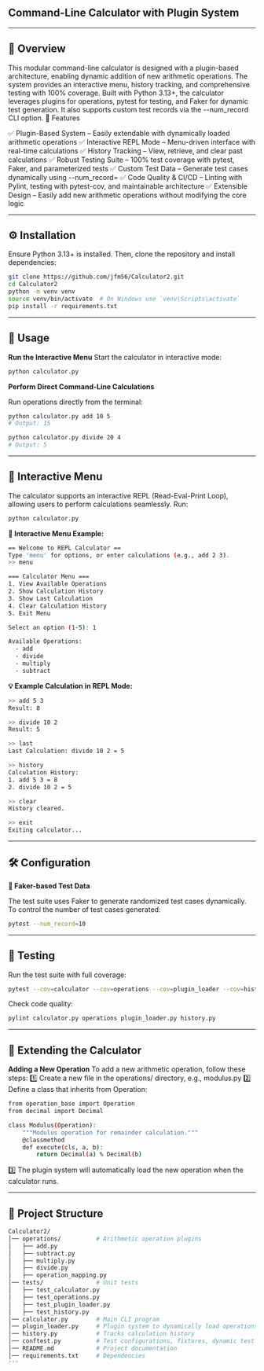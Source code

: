 ## **Command-Line Calculator with Plugin System**

---

## **📌 Overview**

This modular command-line calculator is designed with a plugin-based architecture, enabling dynamic addition of new arithmetic operations. The system provides an interactive menu, history tracking, and comprehensive testing with 100% coverage.
Built with Python 3.13+, the calculator leverages plugins for operations, pytest for testing, and Faker for dynamic test generation. It also supports custom test records via the --num_record CLI option.
🌟 Features

✅ Plugin-Based System – Easily extendable with dynamically loaded arithmetic operations
✅ Interactive REPL Mode – Menu-driven interface with real-time calculations
✅ History Tracking – View, retrieve, and clear past calculations
✅ Robust Testing Suite – 100% test coverage with pytest, Faker, and parameterized tests
✅ Custom Test Data – Generate test cases dynamically using --num_record=<N>
✅ Code Quality & CI/CD – Linting with Pylint, testing with pytest-cov, and maintainable architecture
✅ Extensible Design – Easily add new arithmetic operations without modifying the core logic

---

## **⚙️ Installation**

Ensure Python 3.13+ is installed. Then, clone the repository and install dependencies:

```bash
git clone https://github.com/jfm56/Calculator2.git
cd Calculator2
python -m venv venv
source venv/bin/activate  # On Windows use `venv\Scripts\activate`
pip install -r requirements.txt
```
---

## **🚀 Usage**
**Run the Interactive Menu**
Start the calculator in interactive mode:

```bash
python calculator.py
```
**Perform Direct Command-Line Calculations**

Run operations directly from the terminal:
```bash
python calculator.py add 10 5
# Output: 15
```
```bash
python calculator.py divide 20 4
# Output: 5
```
---

## **📜 Interactive Menu**

The calculator supports an interactive REPL (Read-Eval-Print Loop), allowing users to perform calculations seamlessly.
Run:

```bash
python calculator.py
```
**🔹 Interactive Menu Example:**
```bash
== Welcome to REPL Calculator ==
Type 'menu' for options, or enter calculations (e.g., add 2 3).
>> menu

=== Calculator Menu ===
1. View Available Operations
2. Show Calculation History
3. Show Last Calculation
4. Clear Calculation History
5. Exit Menu

Select an option (1-5): 1

Available Operations:
  - add
  - divide
  - multiply
  - subtract
```

**💡 Example Calculation in REPL Mode:**
```bash
>> add 5 3
Result: 8

>> divide 10 2
Result: 5

>> last
Last Calculation: divide 10 2 = 5

>> history
Calculation History:
1. add 5 3 = 8
2. divide 10 2 = 5

>> clear
History cleared.

>> exit
Exiting calculator...
```
---

## **🛠️ Configuration**

**🎲 Faker-based Test Data**

The test suite uses Faker to generate randomized test cases dynamically.
To control the number of test cases generated:
```bash
pytest --num_record=10
```

---


## **🧪 Testing**

Run the test suite with full coverage:
```bash
pytest --cov=calculator --cov=operations --cov=plugin_loader --cov=history --cov-report=term-missing
```
Check code quality:
```bash
pylint calculator.py operations plugin_loader.py history.py
```
---
## **🔌 Extending the Calculator**

**Adding a New Operation**
To add a new arithmetic operation, follow these steps:
1️⃣ Create a new file in the operations/ directory, e.g., modulus.py
2️⃣ Define a class that inherits from Operation:
```bash
from operation_base import Operation
from decimal import Decimal

class Modulus(Operation):
    """Modulus operation for remainder calculation."""
    @classmethod
    def execute(cls, a, b):
        return Decimal(a) % Decimal(b)
```
3️⃣ The plugin system will automatically load the new operation when the calculator runs.

---
## **📂 Project Structure**
```bash
Calculator2/
│── operations/          # Arithmetic operation plugins
│   ├── add.py
│   ├── subtract.py
│   ├── multiply.py
│   ├── divide.py
│   ├── operation_mapping.py
│── tests/               # Unit tests
│   ├── test_calculator.py
│   ├── test_operations.py
│   ├── test_plugin_loader.py
│   ├── test_history.py
│── calculator.py        # Main CLI program
│── plugin_loader.py     # Plugin system to dynamically load operations
│── history.py           # Tracks calculation history
│── conftest.py          # Test configurations, fixtures, dynamic test generation
│── README.md            # Project documentation
│── requirements.txt     # Dependencies
'''

